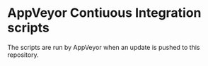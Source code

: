 # AppVeyor Contiuous Integration scripts

The scripts are run by AppVeyor when an update is pushed to this repository.
